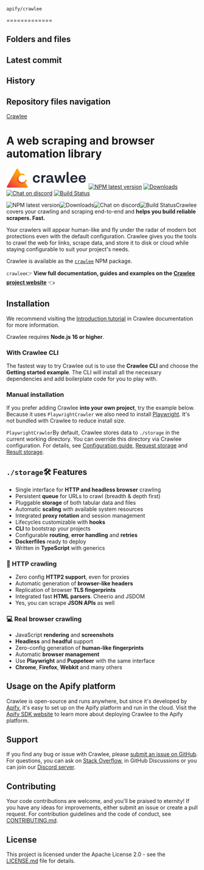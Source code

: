 	apify/crawlee
=============

Folders and files
-----------------

Latest commit
-------------

History
-------

Repository files navigation
---------------------------

[Crawlee](https://crawlee.dev)

 A web scraping and browser automation library
==============================================================================

![Crawlee](https://raw.githubusercontent.com/apify/crawlee/master/website/static/img/crawlee-light.svg?sanitize=true)
[![NPM latest version](https://camo.githubusercontent.com/90fa5d42d378ca32b704ab0148483ae4705c98f4f922a9fc199e3d362e527c35/68747470733a2f2f696d672e736869656c64732e696f2f6e706d2f762f40637261776c65652f636f72652e737667)](https://www.npmjs.com/package/@crawlee/core)
[![Downloads](https://camo.githubusercontent.com/b15c953f0baf15aa9390fdc4924d13412c678cbc380d775c50a316c9a4a3704a/68747470733a2f2f696d672e736869656c64732e696f2f6e706d2f646d2f40637261776c65652f636f72652e737667)](https://www.npmjs.com/package/@crawlee/core)
[![Chat on discord](https://camo.githubusercontent.com/5c0002c2347a6ba7bca9f6351bf9dfeb4481cb0e05e5f94b0fbbc55856901daa/68747470733a2f2f696d672e736869656c64732e696f2f646973636f72642f3830313136333731373931353537343332333f6c6162656c3d646973636f7264)](https://discord.gg/jyEM2PRvMU)
[![Build Status](https://github.com/apify/crawlee/actions/workflows/test-ci.yml/badge.svg?branch=master)](https://github.com/apify/crawlee/actions/workflows/test-ci.yml)


![NPM latest version](https://camo.githubusercontent.com/90fa5d42d378ca32b704ab0148483ae4705c98f4f922a9fc199e3d362e527c35/68747470733a2f2f696d672e736869656c64732e696f2f6e706d2f762f40637261776c65652f636f72652e737667)![Downloads](https://camo.githubusercontent.com/b15c953f0baf15aa9390fdc4924d13412c678cbc380d775c50a316c9a4a3704a/68747470733a2f2f696d672e736869656c64732e696f2f6e706d2f646d2f40637261776c65652f636f72652e737667)![Chat on discord](https://camo.githubusercontent.com/5c0002c2347a6ba7bca9f6351bf9dfeb4481cb0e05e5f94b0fbbc55856901daa/68747470733a2f2f696d672e736869656c64732e696f2f646973636f72642f3830313136333731373931353537343332333f6c6162656c3d646973636f7264)![Build Status](https://github.com/apify/crawlee/actions/workflows/test-ci.yml/badge.svg?branch=master)Crawlee covers your crawling and scraping end-to-end and **helps you build reliable scrapers. Fast.**

Your crawlers will appear human-like and fly under the radar of modern bot protections even with the default configuration. Crawlee gives you the tools to crawl the web for links, scrape data, and store it to disk or cloud while staying configurable to suit your project's needs.

Crawlee is available as the [`crawlee`](https://www.npmjs.com/package/crawlee) NPM package.

`crawlee`👉 **View full documentation, guides and examples on the [Crawlee project website](https://crawlee.dev)** 👈

Installation
------------

We recommend visiting the [Introduction tutorial](https://crawlee.dev/docs/introduction) in Crawlee documentation for more information.

Crawlee requires **Node.js 16 or higher**.

### With Crawlee CLI

The fastest way to try Crawlee out is to use the **Crawlee CLI** and choose the **Getting started example**. The CLI will install all the necessary dependencies and add boilerplate code for you to play with.

### Manual installation

If you prefer adding Crawlee **into your own project**, try the example below. Because it uses `PlaywrightCrawler` we also need to install [Playwright](https://playwright.dev). It's not bundled with Crawlee to reduce install size.

`PlaywrightCrawler`By default, Crawlee stores data to `./storage` in the current working directory. You can override this directory via Crawlee configuration. For details, see [Configuration guide](https://crawlee.dev/docs/guides/configuration), [Request storage](https://crawlee.dev/docs/guides/request-storage) and [Result storage](https://crawlee.dev/docs/guides/result-storage).

`./storage`🛠 Features
----------

* Single interface for **HTTP and headless browser** crawling
* Persistent **queue** for URLs to crawl (breadth & depth first)
* Pluggable **storage** of both tabular data and files
* Automatic **scaling** with available system resources
* Integrated **proxy rotation** and session management
* Lifecycles customizable with **hooks**
* **CLI** to bootstrap your projects
* Configurable **routing**, **error handling** and **retries**
* **Dockerfiles** ready to deploy
* Written in **TypeScript** with generics

### 👾 HTTP crawling

* Zero config **HTTP2 support**, even for proxies
* Automatic generation of **browser-like headers**
* Replication of browser **TLS fingerprints**
* Integrated fast **HTML parsers**. Cheerio and JSDOM
* Yes, you can scrape **JSON APIs** as well

### 💻 Real browser crawling

* JavaScript **rendering** and **screenshots**
* **Headless** and **headful** support
* Zero-config generation of **human-like fingerprints**
* Automatic **browser management**
* Use **Playwright** and **Puppeteer** with the same interface
* **Chrome**, **Firefox**, **Webkit** and many others

Usage on the Apify platform
---------------------------

Crawlee is open-source and runs anywhere, but since it's developed by [Apify](https://apify.com), it's easy to set up on the Apify platform and run in the cloud. Visit the [Apify SDK website](https://sdk.apify.com) to learn more about deploying Crawlee to the Apify platform.

Support
-------

If you find any bug or issue with Crawlee, please [submit an issue on GitHub](https://github.com/apify/crawlee/issues). For questions, you can ask on [Stack Overflow](https://stackoverflow.com/questions/tagged/apify), in GitHub Discussions or you can join our [Discord server](https://discord.com/invite/jyEM2PRvMU).

Contributing
------------

Your code contributions are welcome, and you'll be praised to eternity! If you have any ideas for improvements, either submit an issue or create a pull request. For contribution guidelines and the code of conduct, see [CONTRIBUTING.md](https://github.com/apify/crawlee/blob/master/CONTRIBUTING.md).

License
-------

This project is licensed under the Apache License 2.0 - see the [LICENSE.md](https://github.com/apify/crawlee/blob/master/LICENSE.md) file for details.



